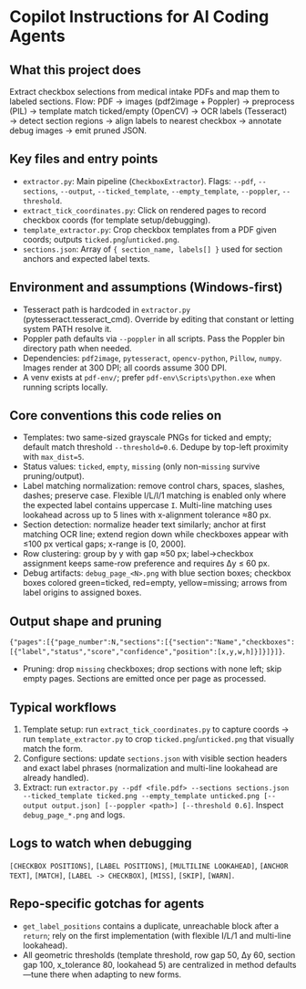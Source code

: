 # Copilot Instructions for AI Coding Agents

## What this project does
Extract checkbox selections from medical intake PDFs and map them to labeled sections. Flow: PDF → images (pdf2image + Poppler) → preprocess (PIL) → template match ticked/empty (OpenCV) → OCR labels (Tesseract) → detect section regions → align labels to nearest checkbox → annotate debug images → emit pruned JSON.

## Key files and entry points
- `extractor.py`: Main pipeline (`CheckboxExtractor`). Flags: `--pdf`, `--sections`, `--output`, `--ticked_template`, `--empty_template`, `--poppler`, `--threshold`.
- `extract_tick_coordinates.py`: Click on rendered pages to record checkbox coords (for template setup/debugging).
- `template_extractor.py`: Crop checkbox templates from a PDF given coords; outputs `ticked.png`/`unticked.png`.
- `sections.json`: Array of `{ section_name, labels[] }` used for section anchors and expected label texts.

## Environment and assumptions (Windows-first)
- Tesseract path is hardcoded in `extractor.py` (pytesseract.tesseract_cmd). Override by editing that constant or letting system PATH resolve it.
- Poppler path defaults via `--poppler` in all scripts. Pass the Poppler bin directory path when needed.
- Dependencies: `pdf2image`, `pytesseract`, `opencv-python`, `Pillow`, `numpy`. Images render at 300 DPI; all coords assume 300 DPI.
- A venv exists at `pdf-env/`; prefer `pdf-env\Scripts\python.exe` when running scripts locally.

## Core conventions this code relies on
- Templates: two same-sized grayscale PNGs for ticked and empty; default match threshold `--threshold=0.6`. Dedupe by top-left proximity with `max_dist=5`.
- Status values: `ticked`, `empty`, `missing` (only non-`missing` survive pruning/output).
- Label matching normalization: remove control chars, spaces, slashes, dashes; preserve case. Flexible I/L/l/1 matching is enabled only where the expected label contains uppercase `I`. Multi-line matching uses lookahead across up to 5 lines with x-alignment tolerance ≈80 px.
- Section detection: normalize header text similarly; anchor at first matching OCR line; extend region down while checkboxes appear with ≤100 px vertical gaps; x-range is [0, 2000].
- Row clustering: group by y with gap ≈50 px; label→checkbox assignment keeps same-row preference and requires Δy ≤ 60 px.
- Debug artifacts: `debug_page_<N>.png` with blue section boxes; checkbox boxes colored green=ticked, red=empty, yellow=missing; arrows from label origins to assigned boxes.

## Output shape and pruning
`{"pages":[{"page_number":N,"sections":[{"section":"Name","checkboxes":[{"label","status","score","confidence","position":[x,y,w,h]}]}]}]}`.
- Pruning: drop `missing` checkboxes; drop sections with none left; skip empty pages. Sections are emitted once per page as processed.

## Typical workflows
1) Template setup: run `extract_tick_coordinates.py` to capture coords → run `template_extractor.py` to crop `ticked.png`/`unticked.png` that visually match the form.
2) Configure sections: update `sections.json` with visible section headers and exact label phrases (normalization and multi-line lookahead are already handled).
3) Extract: run `extractor.py --pdf <file.pdf> --sections sections.json --ticked_template ticked.png --empty_template unticked.png [--output output.json] [--poppler <path>] [--threshold 0.6]`. Inspect `debug_page_*.png` and logs.

## Logs to watch when debugging
`[CHECKBOX POSITIONS]`, `[LABEL POSITIONS]`, `[MULTILINE LOOKAHEAD]`, `[ANCHOR TEXT]`, `[MATCH]`, `[LABEL -> CHECKBOX]`, `[MISS]`, `[SKIP]`, `[WARN]`.

## Repo-specific gotchas for agents
- `get_label_positions` contains a duplicate, unreachable block after a `return`; rely on the first implementation (with flexible I/L/1 and multi-line lookahead).
- All geometric thresholds (template threshold, row gap 50, Δy 60, section gap 100, x_tolerance 80, lookahead 5) are centralized in method defaults—tune there when adapting to new forms.